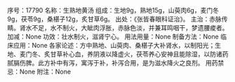 序号：17790
名称：生熟地黄汤
组成：生地9g，熟地15g，山萸肉6g，麦门冬9g，茯苓9g，桑椹子12g，炙甘草6g。
出处：《张皆春眼科证治》。
主治：赤脉传睛。肾水不足，水不制火，大眦肉浮胀，赤脉色淡，并兼耳鸣咽干，梦遗腰痠者。
加减：None
功效：壮水制火，滋肾宁心。
用法用量：None
制备方法：None
临床应用：None
各家论述：方中熟地、山萸肉、桑椹子大补肾水，以制阳光；生地、麦门冬、炙甘草补心血，养阴液以降虚火，茯苓养心安神且能除湿，以防诸药腻膈伤脾。此方补中有泻，寓泻于补，补泻合用，是为滋水降火之良剂。
用药禁忌：None
附注：None
